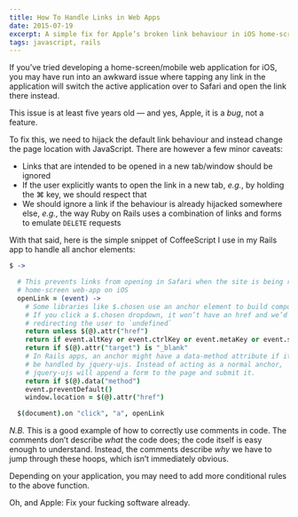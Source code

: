 ```yaml
---
title: How To Handle Links in Web Apps
date: 2015-07-19
excerpt: A simple fix for Apple’s broken link behaviour in iOS home-screen web applications.
tags: javascript, rails
---
```


If you’ve tried developing a home-screen/mobile web application for iOS, you may
have run into an awkward issue where tapping any link in the application will
switch the active application over to Safari and open the link there instead.

This issue is at least five years old — and yes, Apple, it is a *bug*, not a
feature.

To fix this, we need to hijack the default link behaviour and instead change the
page location with JavaScript. There are however a few minor caveats:

- Links that are intended to be opened in a new tab/window should be ignored
- If the user explicitly wants to open the link in a new tab, *e.g.*, by holding
  the ⌘ key, we should respect that
- We should ignore a link if the behaviour is already hijacked somewhere else,
  *e.g.*, the way Ruby on Rails uses a combination of links and forms to emulate
  `DELETE` requests

With that said, here is the simple snippet of CoffeeScript I use in my Rails app
to handle all anchor elements:

~~~coffeescript
$ ->

  # This prevents links from opening in Safari when the site is being run as a
  # home-screen web-app on iOS
  openLink = (event) ->
    # Some libraries like $.chosen use an anchor element to build components.
    # If you click a $.chosen dropdown, it won’t have an href and we’d end up
    # redirecting the user to `undefined`
    return unless $(@).attr("href")
    return if event.altKey or event.ctrlKey or event.metaKey or event.shiftKey
    return if $(@).attr("target") is "_blank"
    # In Rails apps, an anchor might have a data-method attribute if it should
    # be handled by jquery-ujs. Instead of acting as a normal anchor,
    # jquery-ujs will append a form to the page and submit it.
    return if $(@).data("method")
    event.preventDefault()
    window.location = $(@).attr("href")

  $(document).on "click", "a", openLink
~~~

*N.B.* This is a good example of how to correctly use comments in code. The
comments don’t describe *what* the code does; the code itself is easy enough to
understand. Instead, the comments describe *why* we have to jump through these
hoops, which isn’t immediately obvious.

Depending on your application, you may need to add more conditional rules to the
above function.

Oh, and Apple: Fix your fucking software already.

